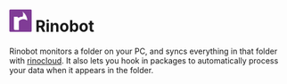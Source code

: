 
<h1>
  <img src="https://raw.githubusercontent.com/rinocloud/logos/master/png/square-reversed.png" width="40"/> 
  Rinobot
</h1>

Rinobot monitors a folder on your PC, and syncs everything in that folder with [rinocloud](http://rinocloud.com).
It also lets you hook in packages to automatically process your data when it appears in the folder.

## 